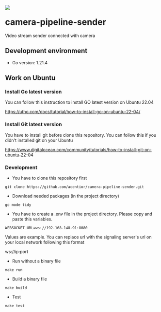  <img align="left" src="https://visitor-badge.laobi.icu/badge?page_id=acentior.camera-pipeline-sender" />
 
# camera-pipeline-sender
Video stream sender connected with camera
 
## Development environment
- Go version: 1.21.4
 
## Work on Ubuntu
### Install Go latest version
You can follow this instruction to install GO latest version on Ubuntu 22.04
 
https://utho.com/docs/tutorial/how-to-install-go-on-ubuntu-22-04/
 
### Install Git latest version
You have to install git before clone this repository.
You can follow this if you didn't installed git on your Ubuntu
 
https://www.digitalocean.com/community/tutorials/how-to-install-git-on-ubuntu-22-04
 
### Development
- You have to clone this repository first
 
```
git clone https://github.com/acentior/camera-pipeline-sender.git
```
- Download needed packages (in the project directory)
```
go mode tidy
```
- You have to create a .env file in the project directory. Please copy and paste this variables.
```
WEBSOCKET_URL=ws://192.168.148.91:8080
```
   Values are example. You can replace url with the signaling server's url on your local network following this format

   ws://ip:port
- Run without a binary file
```
make run
```
- Build a binary file
```
make build
```
- Test
```
make test
```
